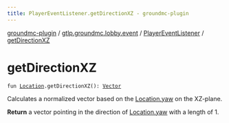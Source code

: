```yaml
---
title: PlayerEventListener.getDirectionXZ - groundmc-plugin
---
```


[groundmc-plugin](../../index.html) / [gtlp.groundmc.lobby.event](../index.html) / [PlayerEventListener](index.html) / [getDirectionXZ](.)

# getDirectionXZ

`fun `[`Location`](https://hub.spigotmc.org/javadocs/spigot/org/bukkit/Location.html)`.getDirectionXZ(): `[`Vector`](https://hub.spigotmc.org/javadocs/spigot/org/bukkit/util/Vector.html)

Calculates a normalized vector based on the [Location.yaw](https://hub.spigotmc.org/javadocs/spigot/org/bukkit/Location.html#yaw) on the XZ-plane.

**Return**
a vector pointing in the direction of [Location.yaw](https://hub.spigotmc.org/javadocs/spigot/org/bukkit/Location.html#yaw) with a length of 1.


